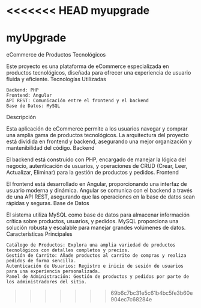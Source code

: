 <<<<<<< HEAD
myupgrade
=======
# myUpgrade
eCommerce de Productos Tecnológicos

Este proyecto es una plataforma de eCommerce especializada en productos tecnológicos, diseñada para ofrecer una experiencia de usuario fluida y eficiente.
Tecnologías Utilizadas

    Backend: PHP
    Frontend: Angular
    API REST: Comunicación entre el frontend y el backend
    Base de Datos: MySQL

Descripción

Esta aplicación de eCommerce permite a los usuarios navegar y comprar una amplia gama de productos tecnológicos. La arquitectura del proyecto está dividida en frontend y backend, asegurando una mejor organización y mantenibilidad del código.
Backend

El backend está construido con PHP, encargado de manejar la lógica del negocio, autenticación de usuarios, y operaciones de CRUD (Crear, Leer, Actualizar, Eliminar) para la gestión de productos y pedidos.
Frontend

El frontend está desarrollado en Angular, proporcionando una interfaz de usuario moderna y dinámica. Angular se comunica con el backend a través de una API REST, asegurando que las operaciones en la base de datos sean rápidas y seguras.
Base de Datos

El sistema utiliza MySQL como base de datos para almacenar información crítica sobre productos, usuarios, y pedidos. MySQL proporciona una solución robusta y escalable para manejar grandes volúmenes de datos.
Características Principales

    Catálogo de Productos: Explora una amplia variedad de productos tecnológicos con detalles completos y precios.
    Gestión de Carrito: Añade productos al carrito de compras y realiza pedidos de forma sencilla.
    Autenticación de Usuarios: Registro e inicio de sesión de usuarios para una experiencia personalizada.
    Panel de Administración: Gestión de productos y pedidos por parte de los administradores del sitio.
>>>>>>> 69b6c7bc31e5c61b4bc5fe3b60e904ec7c68284e
